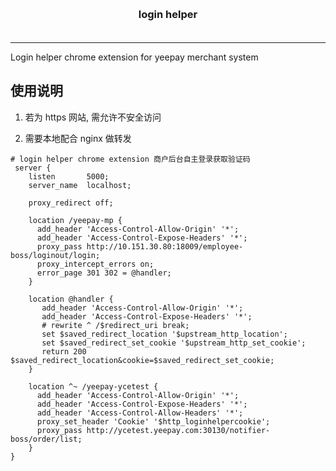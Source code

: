 <h3 align="center" style="margin: 30px 0 35px;">login helper</h3>
<p align="center">
</p>

---

Login helper chrome extension for yeepay merchant system

## 使用说明

1. 若为 https 网站, 需允许不安全访问
   
2. 需要本地配合 nginx 做转发

```text
# login helper chrome extension 商户后台自主登录获取验证码
 server {
    listen       5000;
    server_name  localhost;
    
    proxy_redirect off;
    
    location /yeepay-mp {
      add_header 'Access-Control-Allow-Origin' '*';
      add_header 'Access-Control-Expose-Headers' '*';
      proxy_pass http://10.151.30.80:18009/employee-boss/loginout/login;
      proxy_intercept_errors on;
      error_page 301 302 = @handler;
    }
    
    location @handler {
       add_header 'Access-Control-Allow-Origin' '*';
       add_header 'Access-Control-Expose-Headers' '*';
       # rewrite ^ /$redirect_uri break;
       set $saved_redirect_location '$upstream_http_location';
       set $saved_redirect_set_cookie '$upstream_http_set_cookie';
       return 200 $saved_redirect_location&cookie=$saved_redirect_set_cookie;
    }
    
    location ^~ /yeepay-ycetest {
      add_header 'Access-Control-Allow-Origin' '*';
      add_header 'Access-Control-Expose-Headers' '*';
      add_header 'Access-Control-Allow-Headers' '*';
      proxy_set_header 'Cookie' '$http_loginhelpercookie';
      proxy_pass http://ycetest.yeepay.com:30130/notifier-boss/order/list;
    }
}
```
